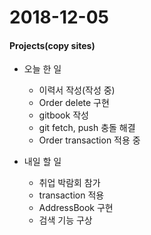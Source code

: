 # 2018-12-05
#### Projects(copy sites)
- 오늘 한 일
	- 이력서 작성(작성 중)
	- Order delete 구현
	- gitbook 작성
	- git fetch, push 충돌 해결
	- Order transaction 적용 중
	
- 내일 할 일
	- 취업 박람회 참가
	- transaction 적용
	- AddressBook 구현
	- 검색 기능 구상